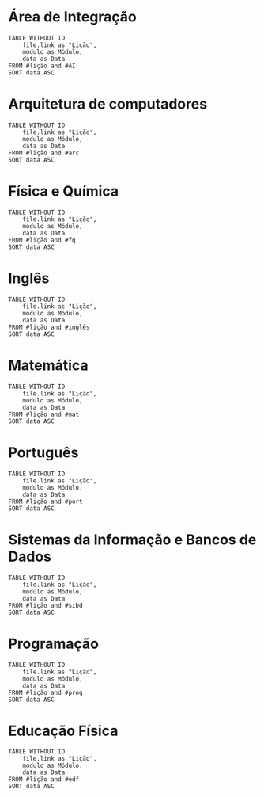 # Área de Integração
```dataview
TABLE WITHOUT ID
	file.link as "Lição",
	modulo as Módulo,
	data as Data
FROM #lição and #AI
SORT data ASC
```

# Arquitetura de computadores

```dataview
TABLE WITHOUT ID
	file.link as "Lição",
	modulo as Módulo,
	data as Data
FROM #lição and #arc 
SORT data ASC
```
# Física e Química

```dataview
TABLE WITHOUT ID
	file.link as "Lição",
	modulo as Módulo,
	data as Data
FROM #lição and #fq 
SORT data ASC
```
# Inglês

```dataview
TABLE WITHOUT ID
	file.link as "Lição",
	modulo as Módulo,
	data as Data
FROM #lição and #inglês 
SORT data ASC
```

# Matemática

```dataview
TABLE WITHOUT ID
	file.link as "Lição",
	modulo as Módulo,
	data as Data
FROM #lição and #mat 
SORT data ASC
```

# Português

```dataview
TABLE WITHOUT ID
	file.link as "Lição",
	modulo as Módulo,
	data as Data
FROM #lição and #port 
SORT data ASC
```
# Sistemas da Informação e Bancos de Dados

```dataview
TABLE WITHOUT ID
	file.link as "Lição",
	modulo as Módulo,
	data as Data
FROM #lição and #sibd 
SORT data ASC
```

# Programação

```dataview
TABLE WITHOUT ID
	file.link as "Lição",
	modulo as Módulo,
	data as Data
FROM #lição and #prog
SORT data ASC
```

# Educação Física

```dataview
TABLE WITHOUT ID
	file.link as "Lição",
	modulo as Módulo,
	data as Data
FROM #lição and #edf
SORT data ASC
```

